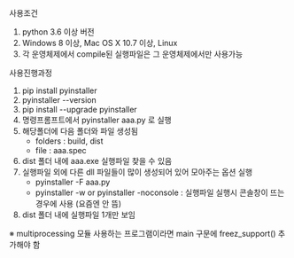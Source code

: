 
사용조건
1. python 3.6 이상 버전
2. Windows 8 이상, Mac OS X 10.7 이상, Linux
3. 각 운영체제에서 compile된 실행파일은 그 운영체제에서만 사용가능

사용진행과정
1. pip install pyinstaller
2. pyinstaller --version
3. pip install --upgrade pyinstaller
4. 명령프롬프트에서 pyinstaller aaa.py 로 실행
5. 해당폴더에 다음 폴더와 파일 생성됨
     - folders : build, dist
     - file : aaa.spec
6. dist 폴더 내에 aaa.exe 실행파일 찾을 수 있음
7. 실행파일 외에 다른 dll 파일들이 많이 생성되어 있어 모아주는 옵션 실행
     - pyinstaller -F aaa.py
     - pyinstaller -w  or pyinstaller -noconsole : 실행파일 실행시 콘솔창이 뜨는 경우에 사용 (요즘엔 안 뜸)
8. dist 폴더 내에 실행파일 1개만 보임

※ multiprocessing 모듈 사용하는 프로그램이라면 main 구문에 freez_support() 추가해야 함

  

